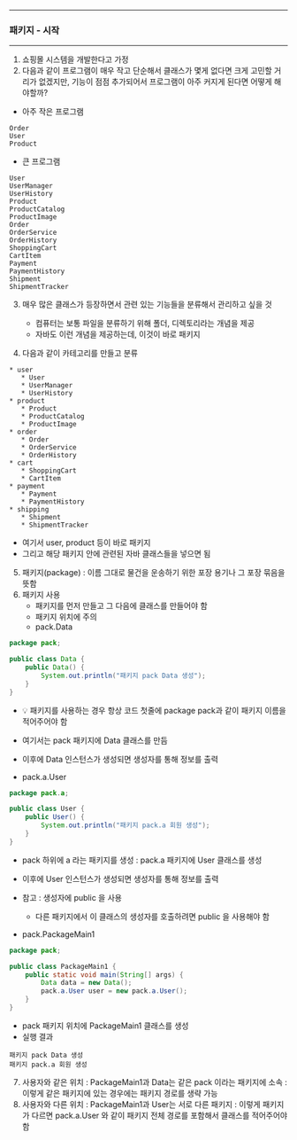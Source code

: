-----
### 패키지 - 시작
-----
1. 쇼핑몰 시스템을 개발한다고 가정
2. 다음과 같이 프로그램이 매우 작고 단순해서 클래스가 몇게 없다면 크게 고민할 거리가 없겠지만, 기능이 점점 추가되어서 프로그램이 아주 커지게 된다면 어떻게 해야할까?
  - 아주 작은 프로그램
```
Order
User
Product
```
  - 큰 프로그램
```
User
UserManager
UserHistory
Product
ProductCatalog
ProductImage
Order
OrderService
OrderHistory
ShoppingCart
CartItem
Payment
PaymentHistory
Shipment
ShipmentTracker
```

3. 매우 많은 클래스가 등장하면서 관련 있는 기능들을 분류해서 관리하고 싶을 것
   - 컴퓨터는 보통 파일을 분류하기 위해 폴더, 디렉토리라는 개념을 제공
   - 자바도 이런 개념을 제공하는데, 이것이 바로 패키지

4. 다음과 같이 카테고리를 만들고 분류
```
* user
   * User
   * UserManager
   * UserHistory
* product
   * Product
   * ProductCatalog
   * ProductImage
* order
   * Order
   * OrderService
   * OrderHistory
* cart
   * ShoppingCart
   * CartItem
* payment
   * Payment
   * PaymentHistory
* shipping
   * Shipment
   * ShipmentTracker
```
   - 여기서 user, product 등이 바로 패키지
   - 그리고 해당 패키지 안에 관련된 자바 클래스들을 넣으면 됨
  
5. 패키지(package) : 이름 그대로 물건을 운송하기 위한 포장 용기나 그 포장 묶음을 뜻함
6. 패키지 사용
   - 패키지를 먼저 만들고 그 다음에 클래스를 만들어야 함
   - 패키지 위치에 주의
   - pack.Data
```java
package pack;

public class Data {
    public Data() {
        System.out.println("패키지 pack Data 생성");
    }
}
```
   - 💡 패키지를 사용하는 경우 항상 코드 첫줄에 package pack과 같이 패키지 이름을 적어주어야 함
   - 여기서는 pack 패키지에 Data 클래스를 만듬
   - 이후에 Data 인스턴스가 생성되면 생성자를 통해 정보를 출력

   - pack.a.User
```java
package pack.a;

public class User {
    public User() {
        System.out.println("패키지 pack.a 회원 생성");
    }
}
```
   - pack 하위에 a 라는 패키지를 생성 : pack.a 패키지에 User 클래스를 생성
   - 이후에 User 인스턴스가 생성되면 생성자를 통해 정보를 출력

   - 참고 : 생성자에 public 을 사용
     + 다른 패키지에서 이 클래스의 생성자를 호출하려면 public 을 사용해야 함

   - pack.PackageMain1
```java
package pack;

public class PackageMain1 {
    public static void main(String[] args) {
        Data data = new Data();
        pack.a.User user = new pack.a.User();
    }
}
```
  - pack 패키지 위치에 PackageMain1 클래스를 생성
  - 실행 결과
```
패키지 pack Data 생성
패키지 pack.a 회원 생성
```

7. 사용자와 같은 위치 : PackageMain1과 Data는 같은 pack 이라는 패키지에 소속 : 이렇게 같은 패키지에 있는 경우에는 패키지 경로를 생략 가능
8. 사용자와 다른 위치 : PackageMain1과 User는 서로 다른 패키지 : 이렇게 패키지가 다르면 pack.a.User 와 같이 패키지 전체 경로를 포함해서 클래스를 적어주어야 함
